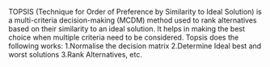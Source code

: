 TOPSIS (Technique for Order of Preference by Similarity to Ideal Solution) is a multi-criteria decision-making (MCDM) method used to rank alternatives based on their similarity to an ideal solution. It helps in making the best choice when multiple criteria need to be considered.
Topsis does the following works:
1.Normalise the decision matrix
2.Determine Ideal best and worst solutions
3.Rank Alternatives, etc.

